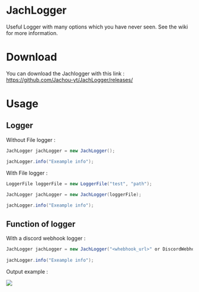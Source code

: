 # JachLogger
Useful Logger with many options which you have never seen. See the wiki for more information.
# Download
You can download the Jachlogger with this link : https://github.com/Jachou-yt/JachLogger/releases/
# Usage
## Logger
Without File logger :

```java
JachLogger jachLogger = new JachLogger();

jachLogger.info("Exeample info");
```
With File logger :

```java
LoggerFile loggerFile = new LoggerFile("test", "path");

JachLogger jachLogger = new JachLogger(loggerFile);
        
jachLogger.info("Exeample info");
```
## Function of logger
With a discord webhook logger : 

```java
JachLogger jachLogger = new JachLogger("<whebhook_url>" or DiscordWebhook);
        
jachLogger.info("Exeample info");
```

Output example :

<img src="https://chiss.fr/files/whebhook_demonstration.png">
